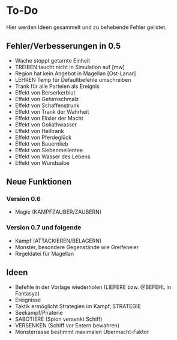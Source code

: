 # To-Do

Hier werden Ideen gesammelt und zu behebende Fehler gelistet.

## Fehler/Verbesserungen in 0.5

- Wache stoppt getarnte Einheit
- TREIBEN taucht nicht in Simulation auf [mw]
- Region hat kein Angebot in Magellan [Ost-Lanar]
- LEHREN Temp für Defaultbefehle umschreiben
- Trank für alle Parteien als Ereignis
- Effekt von Berserkerblut
- Effekt von Gehirnschmalz
- Effekt von Schaffenstrunk
- Effekt von Trank der Wahrheit
- Effekt von Elixier der Macht
- Effekt von Goliathwasser
- Effekt von Heiltrank
- Effekt von Pferdeglück
- Effekt von Bauernlieb
- Effekt von Siebenmeilentee
- Effekt von Wasser des Lebens
- Effekt von Wundsalbe

## Neue Funktionen

### Version 0.6

- Magie (KAMPFZAUBER/ZAUBERN)

### Version 0.7 und folgende

- Kampf (ATTACKIEREN/BELAGERN)
- Monster, besondere Gegenstände wie Greifeneier
- Regeldatei für Magellan

## Ideen

- Befehle in der Vorlage wiederholen (LIEFERE bzw. @BEFEHL in Fantasya)
- Ereignisse
- Taktik ermöglicht Strategien im Kampf, STRATEGIE
- Seekampf/Piraterie
- SABOTIERE (Spion versenkt Schiff)
- VERSENKEN (Schiff vor Entern bewahren)
- Monsterrasse bestimmt maximalen Übermacht-Faktor
